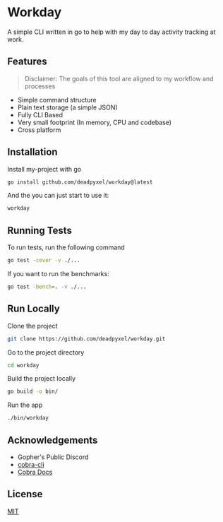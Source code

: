 
# Workday

A simple CLI written in go to help with my day to day activity tracking at work.
## Features

> Disclaimer: The goals of this tool are aligned to my workflow and processes

- Simple command structure
- Plain text storage (a simple JSON)
- Fully CLI Based
- Very small footprint (In memory, CPU and codebase)
- Cross platform


## Installation

Install my-project with go

```bash
go install github.com/deadpyxel/workday@latest
```

And the you can just start to use it:
```bash
workday
```

## Running Tests

To run tests, run the following command

```bash
go test -cover -v ./...
```
If you want to run the benchmarks:

```bash
go test -bench=. -v ./...
```

## Run Locally

Clone the project

```bash
git clone https://github.com/deadpyxel/workday.git
```

Go to the project directory

```bash
cd workday
```

Build the project locally

```bash
go build -o bin/
```

Run the app

```bash
./bin/workday
```

## Acknowledgements

 - Gopher's Public Discord
 - [cobra-cli](https://github.com/spf13/cobra-cli)
 - [Cobra Docs](https://github.com/spf13/cobra)

## License

[MIT](https://choosealicense.com/licenses/mit/)
